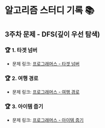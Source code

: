 # 알고리즘 스터디 기록 📚  

## 3주차 문제 - DFS(깊이 우선 탐색)

### 🏆 1. 타겟 넘버
- 문제 링크: [프로그래머스 - 타겟 넘버](https://school.programmers.co.kr/learn/courses/30/lessons/43165)

### 🏆 2. 여행 경로
- 문제 링크: [프로그래머스 - 여행 경로](https://school.programmers.co.kr/learn/courses/30/lessons/43164)

### 🏆 3. 아이템 줍기
- 문제 링크: [프로그래머스 - 아이템 줍기](https://school.programmers.co.kr/learn/courses/30/lessons/87694)